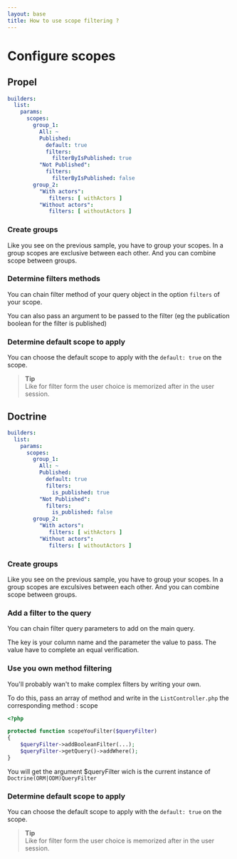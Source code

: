 ```yaml
---
layout: base
title: How to use scope filtering ?
---
```


# Configure scopes

## Propel

~~~yaml
builders:
  list:
    params:
      scopes:
        group_1: 
          All: ~
          Published: 
            default: true
            filters: 
              filterByIsPublished: true
          "Not Published": 
            filters: 
              filterByIsPublished: false
        group_2:
          "With actors":
             filters: [ withActors ]
          "Without actors":
             filters: [ withoutActors ]
~~~

### Create groups

Like you see on the previous sample, you have to group your scopes. In a group scopes are exclusive between each other. And you can combine scope between groups.

### Determine filters methods

You can chain filter method of your query object in the option `filters` of your scope.

You can also pass an argument to be passed to the filter (eg the publication boolean for the filter is published)

### Determine default scope to apply

You can choose the default scope to apply with the `default: true` on the scope.

>**Tip**<br />Like for filter form the user choice is memorized after in the user session.

## Doctrine

~~~yaml
builders:
  list:
    params:
      scopes:
        group_1: 
          All: ~
          Published: 
            default: true
            filters: 
              is_published: true
          "Not Published": 
            filters: 
              is_published: false
        group_2:
          "With actors":
             filters: [ withActors ]
          "Without actors":
             filters: [ withoutActors ]
~~~

### Create groups

Like you see on the previous sample, you have to group your scopes. In a group scopes are exculsives between each other. And you can combine scope between groups.

### Add a filter to the query

You can chain filter query parameters to add on the main query.

The key is your column name and the parameter the value to pass. The value have to complete an equal verification.

### Use you own method filtering

You'll probably wan't to make complex filters by writing your own.

To do this, pass an array of method and write in the `ListController.php` the corresponding method : scope

~~~php
<?php

protected function scopeYouFilter($queryFilter)
{
    $queryFilter->addBooleanFilter(...);
    $queryFilter->getQuery()->addWhere();
}
~~~

You will get the argument $queryFilter wich is the current instance of `Doctrine(ORM|ODM)QueryFilter`

### Determine default scope to apply

You can choose the default scope to apply with the `default: true` on the scope.

>**Tip**<br />Like for filter form the user choice is memorized after in the user session.

